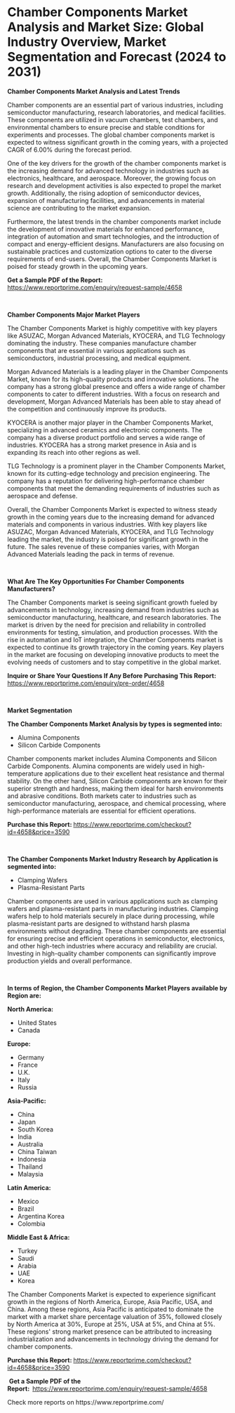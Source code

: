 <p><h1>Chamber Components Market Analysis and Market Size: Global Industry Overview, Market Segmentation and Forecast (2024 to 2031)</h1></p><p><strong>Chamber Components Market Analysis and Latest Trends</strong></p>
<p><p>Chamber components are an essential part of various industries, including semiconductor manufacturing, research laboratories, and medical facilities. These components are utilized in vacuum chambers, test chambers, and environmental chambers to ensure precise and stable conditions for experiments and processes. The global chamber components market is expected to witness significant growth in the coming years, with a projected CAGR of 6.00% during the forecast period.</p><p>One of the key drivers for the growth of the chamber components market is the increasing demand for advanced technology in industries such as electronics, healthcare, and aerospace. Moreover, the growing focus on research and development activities is also expected to propel the market growth. Additionally, the rising adoption of semiconductor devices, expansion of manufacturing facilities, and advancements in material science are contributing to the market expansion.</p><p>Furthermore, the latest trends in the chamber components market include the development of innovative materials for enhanced performance, integration of automation and smart technologies, and the introduction of compact and energy-efficient designs. Manufacturers are also focusing on sustainable practices and customization options to cater to the diverse requirements of end-users. Overall, the Chamber Components Market is poised for steady growth in the upcoming years.</p></p>
<p><strong>Get a Sample PDF of the Report:&nbsp;</strong> <a href="https://www.reportprime.com/enquiry/request-sample/4658">https://www.reportprime.com/enquiry/request-sample/4658</a></p>
<p>&nbsp;</p>
<p><strong>Chamber Components Major Market Players</strong></p>
<p><p>The Chamber Components Market is highly competitive with key players like ASUZAC, Morgan Advanced Materials, KYOCERA, and TLG Technology dominating the industry. These companies manufacture chamber components that are essential in various applications such as semiconductors, industrial processing, and medical equipment.</p><p>Morgan Advanced Materials is a leading player in the Chamber Components Market, known for its high-quality products and innovative solutions. The company has a strong global presence and offers a wide range of chamber components to cater to different industries. With a focus on research and development, Morgan Advanced Materials has been able to stay ahead of the competition and continuously improve its products.</p><p>KYOCERA is another major player in the Chamber Components Market, specializing in advanced ceramics and electronic components. The company has a diverse product portfolio and serves a wide range of industries. KYOCERA has a strong market presence in Asia and is expanding its reach into other regions as well.</p><p>TLG Technology is a prominent player in the Chamber Components Market, known for its cutting-edge technology and precision engineering. The company has a reputation for delivering high-performance chamber components that meet the demanding requirements of industries such as aerospace and defense.</p><p>Overall, the Chamber Components Market is expected to witness steady growth in the coming years due to the increasing demand for advanced materials and components in various industries. With key players like ASUZAC, Morgan Advanced Materials, KYOCERA, and TLG Technology leading the market, the industry is poised for significant growth in the future. The sales revenue of these companies varies, with Morgan Advanced Materials leading the pack in terms of revenue.</p></p>
<p>&nbsp;</p>
<p><strong>What Are The Key Opportunities For Chamber Components Manufacturers?</strong></p>
<p><p>The Chamber Components market is seeing significant growth fueled by advancements in technology, increasing demand from industries such as semiconductor manufacturing, healthcare, and research laboratories. The market is driven by the need for precision and reliability in controlled environments for testing, simulation, and production processes. With the rise in automation and IoT integration, the Chamber Components market is expected to continue its growth trajectory in the coming years. Key players in the market are focusing on developing innovative products to meet the evolving needs of customers and to stay competitive in the global market.</p></p>
<p><strong>Inquire or Share Your Questions If Any Before Purchasing This Report:</strong> <a href="https://www.reportprime.com/enquiry/pre-order/4658">https://www.reportprime.com/enquiry/pre-order/4658</a></p>
<p>&nbsp;</p>
<p><strong>Market Segmentation</strong></p>
<p><strong>The Chamber Components Market Analysis by types is segmented into:</strong></p>
<p><ul><li>Alumina Components</li><li>Silicon Carbide Components</li></ul></p>
<p><p>Chamber components market includes Alumina Components and Silicon Carbide Components. Alumina components are widely used in high-temperature applications due to their excellent heat resistance and thermal stability. On the other hand, Silicon Carbide components are known for their superior strength and hardness, making them ideal for harsh environments and abrasive conditions. Both markets cater to industries such as semiconductor manufacturing, aerospace, and chemical processing, where high-performance materials are essential for efficient operations.</p></p>
<p><strong>Purchase this Report:&nbsp;</strong><a href="https://www.reportprime.com/checkout?id=4658&price=3590">https://www.reportprime.com/checkout?id=4658&price=3590</a></p>
<p>&nbsp;</p>
<p><strong>The Chamber Components Market Industry Research by Application is segmented into:</strong></p>
<p><ul><li>Clamping Wafers</li><li>Plasma-Resistant Parts</li></ul></p>
<p><p>Chamber components are used in various applications such as clamping wafers and plasma-resistant parts in manufacturing industries. Clamping wafers help to hold materials securely in place during processing, while plasma-resistant parts are designed to withstand harsh plasma environments without degrading. These chamber components are essential for ensuring precise and efficient operations in semiconductor, electronics, and other high-tech industries where accuracy and reliability are crucial. Investing in high-quality chamber components can significantly improve production yields and overall performance.</p></p>
<p>&nbsp;</p>
<p><strong>In terms of Region, the Chamber Components Market Players available by Region are:</strong></p>
<p>
    <p> <strong> North America: </strong>
        <ul>
            <li>United States</li>
            <li>Canada</li>
        </ul>
        </p> 
    <p> <strong> Europe: </strong>
        <ul>
            <li>Germany</li>
            <li>France</li>
            <li>U.K.</li>
            <li>Italy</li>
            <li>Russia</li>
        </ul>
        </p> 
    <p> <strong> Asia-Pacific: </strong>
        <ul>
            <li>China</li>
            <li>Japan</li>
            <li>South Korea</li>
            <li>India</li>
            <li>Australia</li>
            <li>China Taiwan</li>
            <li>Indonesia</li>
            <li>Thailand</li>
            <li>Malaysia</li>
        </ul>
        </p> 
    <p> <strong> Latin America: </strong>
        <ul>
            <li>Mexico</li>
            <li>Brazil</li>
            <li>Argentina Korea</li>
            <li>Colombia</li>
        </ul>
        </p> 
    <p> <strong> Middle East & Africa: </strong>
        <ul>
            <li>Turkey</li>
            <li>Saudi</li>
            <li>Arabia</li>
            <li>UAE</li>
            <li>Korea</li>
        </ul>
    </p>
    </p>
<p><p>The Chamber Components Market is expected to experience significant growth in the regions of North America, Europe, Asia Pacific, USA, and China. Among these regions, Asia Pacific is anticipated to dominate the market with a market share percentage valuation of 35%, followed closely by North America at 30%, Europe at 25%, USA at 5%, and China at 5%. These regions' strong market presence can be attributed to increasing industrialization and advancements in technology driving the demand for chamber components.</p></p>
<p><strong>Purchase this Report: </strong><a href="https://www.reportprime.com/checkout?id=4658&price=3590">https://www.reportprime.com/checkout?id=4658&price=3590</a></p>
<p>&nbsp;<strong>Get a Sample PDF of the Report:&nbsp;&nbsp;</strong><a href="https://www.reportprime.com/enquiry/request-sample/4658">https://www.reportprime.com/enquiry/request-sample/4658</a></p>
<p><strong></strong></p>
<p>Check more reports on https://www.reportprime.com/</p>